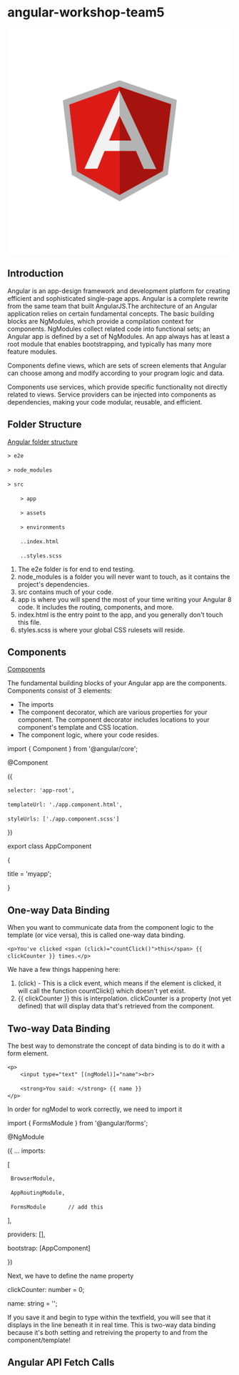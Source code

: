 # angular-workshop-team5

![Angular](Images/angular-14a0f6532f.png)

## Introduction
Angular is an app-design framework and development platform for creating efficient and sophisticated single-page apps. Angular is a complete rewrite from the same team that built AngularJS.The architecture of an Angular application relies on certain fundamental concepts. The basic building blocks are NgModules, which provide a compilation context for components. NgModules collect related code into functional sets; an Angular app is defined by a set of NgModules. An app always has at least a root module that enables bootstrapping, and typically has many more feature modules.

Components define views, which are sets of screen elements that Angular can choose among and modify according to your program logic and data.

Components use services, which provide specific functionality not directly related to views. Service providers can be injected into components as dependencies, making your code modular, reusable, and efficient.

## Folder Structure
[Angular folder structure](https://www.youtube.com/watch?v=_TLhUCjY9iA&feature=youtu.be)

    > e2e

    > node_modules

    > src

        > app

        > assets

        > environments

        ..index.html
  
        ..styles.scss

1. The e2e folder is for end to end testing.
1. node_modules is a folder you will never want to touch, as it contains the project's dependencies.
1. src contains much of your code.
1. app is where you will spend the most of your time writing your Angular 8 code. It includes the routing, components, and more.
1. index.html is the entry point to the app, and you generally don't touch this file.
1. styles.scss is where your global CSS rulesets will reside.

## Components
[Components](https://www.youtube.com/watch?v=23o0evRtrFI)

The fundamental building blocks of your Angular app are the components. Components consist of 3 elements:

- The imports
- The component decorator, which are various properties for your component. The component decorator includes locations to your component's template and CSS location.
- The component logic, where your code resides.


 import { Component } from '@angular/core';

 @Component
 
 ({

    selector: 'app-root',

    templateUrl: './app.component.html',

    styleUrls: ['./app.component.scss']

 })

 export class AppComponent 

{

  title = 'myapp';

}

## One-way Data Binding
When you want to communicate data from the component logic to the template (or vice versa), this is called one-way data binding.

<div class="play-container">

    <p>You've clicked <span (click)="countClick()">this</span> {{ clickCounter }} times.</p>

</div>

We have a few things happening here:

1. (click) - This is a click event, which means if the element is clicked, it will call the function countClick() which doesn't yet exist.
1. {{ clickCounter }} this is interpolation. clickCounter is a property (not yet defined) that will display data that's retrieved from the component.

## Two-way Data Binding
The best way to demonstrate the concept of data binding is to do it with a form element. 

<div class="play-container">

    <p>
        <input type="text" [(ngModel)]="name"><br>

        <strong>You said: </strong> {{ name }}
    </p>

</div>

In order for ngModel to work correctly, we need to import it 

import { FormsModule } from '@angular/forms';

@NgModule

({
  ...
  imports: 
  
  [
     
     BrowserModule,

     AppRoutingModule,

     FormsModule       // add this

  ],

  providers: [],

  bootstrap: [AppComponent]

})

Next, we have to define the name property

clickCounter: number = 0; 

name: string = ''; 

If you save it and begin to type within the textfield, you will see that it displays in the line beneath it in real time. This is two-way data binding because it's both setting and retreiving the property to and from the component/template!

## Angular API Fetch Calls
 

